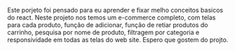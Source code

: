 Este porjeto foi pensado para eu aprender e fixar melho conceitos basicos do react.
Neste projeto nos temos um e-commerce completo, com telas para cada produto, função de adicionar, função de retiar produtos do carrinho, pesquisa por nome de produto,  filtragem por categoria e responsividade em todas as telas do web site. 
Espero que gostem do projto.
